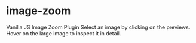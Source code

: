 # image-zoom
Vanilla JS Image Zoom Plugin
Select an image by clicking on the previews. Hover on the large image to inspect it in detail.
